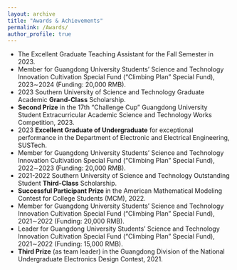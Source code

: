 ```yaml
---
layout: archive
title: "Awards & Achievements"
permalink: /Awards/
author_profile: true
---
```



- The Excellent Graduate Teaching Assistant for the Fall Semester in 2023.
- Member for Guangdong University Students’ Science and Technology Innovation Cultivation Special Fund (“Climbing Plan” Special Fund), 2023∼2024 (Funding: 20,000 RMB).
- 2023 Southern University of Science and Technology Graduate Academic **Grand-Class** Scholarship.
- **Second Prize** in the 17th “Challenge Cup” Guangdong University Student Extracurricular Academic Science and Technology Works Competition, 2023.
- 2023 **Excellent Graduate of Undergraduate** for exceptional performance in the Department of Electronic and Electrical Engineering, SUSTech.
- Member for Guangdong University Students’ Science and Technology Innovation Cultivation Special Fund (“Climbing Plan” Special Fund), 2022∼2023 (Funding: 20,000 RMB).
- 2021-2022 Southern University of Science and Technology Outstanding Student **Third-Class** Scholarship.
- **Successful Participant Prize** in the American Mathematical Modeling Contest for College Students (MCM), 2022.
- Member for Guangdong University Students’ Science and Technology Innovation Cultivation Special Fund (“Climbing Plan” Special Fund), 2021∼2022 (Funding: 20,000 RMB).
- Leader for Guangdong University Students’ Science and Technology Innovation Cultivation Special Fund (“Climbing Plan” Special Fund), 2021∼2022 (Funding: 15,000 RMB).
- **Third Prize** (as team leader) in the Guangdong Division of the National Undergraduate Electronics Design Contest, 2021.

